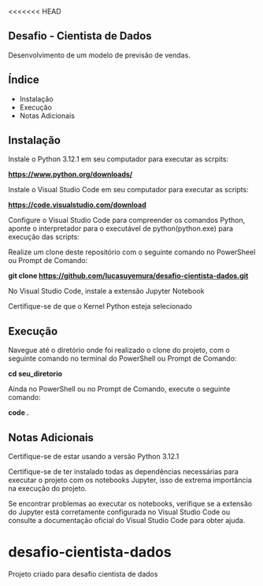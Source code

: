 <<<<<<< HEAD
## Desafio - Cientista de Dados
Desenvolvimento de um modelo de previsão de vendas. 

## Índice
- <a> Instalação <a>
- <a> Execução </a>
- <a> Notas Adicionais </a>
## Instalação

Instale o Python 3.12.1 em seu computador para executar as scrpits:

<b>https://www.python.org/downloads/</b>

Instale o Visual Studio Code em seu computador para executar as scripts:

<b>https://code.visualstudio.com/download</b>

Configure o Visual Studio Code para compreender os comandos Python, aponte o interpretador para o executável de python(python.exe) para execução das scripts:

Realize um clone deste repositório com o seguinte comando no PowerSheel ou Prompt de Comando:

<b>git clone https://github.com/lucasuyemura/desafio-cientista-dados.git</b>


No Visual Studio Code, instale a extensão Jupyter Notebook

Certifique-se de que o Kernel Python esteja selecionado 

## Execução

Navegue até o diretório onde foi realizado o clone do projeto, com o seguinte comando no terminal do PowerShell ou Prompt de Comando:

<b> cd seu_diretorio </b>

Ainda no PowerShell ou no Prompt de Comando, execute o seguinte comando:

<b>code .</b> 

## Notas Adicionais

Certifique-se de estar usando a versão Python 3.12.1

Certifique-se de ter instalado todas as dependências necessárias para executar o projeto com os notebooks Jupyter, isso de extrema importância na execução do projeto.
 
 Se encontrar problemas ao executar os notebooks, verifique se a extensão do Jupyter está corretamente configurada no Visual Studio Code ou consulte a documentação oficial do Visual Studio Code para obter ajuda.
 

# desafio-cientista-dados
Projeto criado para desafio cientista de dados

